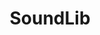 ---
layout: page
title: SoundLib
description: with background image
img: assets/img/soundlib.png
importance: 1
category: work
redirect: https://marinesoundlib.org
related_publications: true
---